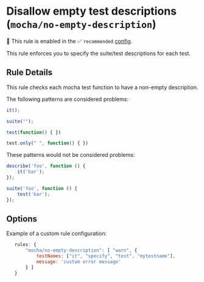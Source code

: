 # Disallow empty test descriptions (`mocha/no-empty-description`)

💼 This rule is enabled in the ✅ `recommended` [config](https://github.com/lo1tuma/eslint-plugin-mocha#configs).

<!-- end auto-generated rule header -->

This rule enforces you to specify the suite/test descriptions for each test.

## Rule Details

This rule checks each mocha test function to have a non-empty description.

The following patterns are considered problems:

```js
it();

suite("");

test(function() { })

test.only(" ", function() { })

```

These patterns would not be considered problems:

```js
describe('foo', function () {
    it('bar');
});

suite('foo', function () {
    test('bar');
});
```

## Options

Example of a custom rule configuration:

```js
   rules: {
       "mocha/no-empty-description": [ "warn", {
           testNames: ["it", "specify", "test", "mytestname"],
           message: 'custom error message'
       } ]
   }
```
